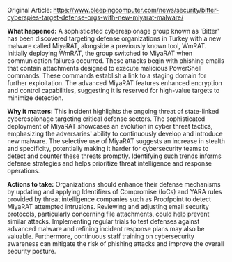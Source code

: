 Original Article: https://www.bleepingcomputer.com/news/security/bitter-cyberspies-target-defense-orgs-with-new-miyarat-malware/

**What happened:** A sophisticated cyberespionage group known as 'Bitter' has been discovered targeting defense organizations in Turkey with a new malware called MiyaRAT, alongside a previously known tool, WmRAT. Initially deploying WmRAT, the group switched to MiyaRAT when communication failures occurred. These attacks begin with phishing emails that contain attachments designed to execute malicious PowerShell commands. These commands establish a link to a staging domain for further exploitation. The advanced MiyaRAT features enhanced encryption and control capabilities, suggesting it is reserved for high-value targets to minimize detection.

**Why it matters:** This incident highlights the ongoing threat of state-linked cyberespionage targeting critical defense sectors. The sophisticated deployment of MiyaRAT showcases an evolution in cyber threat tactics, emphasizing the adversaries' ability to continuously develop and introduce new malware. The selective use of MiyaRAT suggests an increase in stealth and specificity, potentially making it harder for cybersecurity teams to detect and counter these threats promptly. Identifying such trends informs defense strategies and helps prioritize threat intelligence and response operations.

**Actions to take:** Organizations should enhance their defense mechanisms by updating and applying Identifiers of Compromise (IoCs) and YARA rules provided by threat intelligence companies such as Proofpoint to detect MiyaRAT attempted intrusions. Reviewing and adjusting email security protocols, particularly concerning file attachments, could help prevent similar attacks. Implementing regular trials to test defenses against advanced malware and refining incident response plans may also be valuable. Furthermore, continuous staff training on cybersecurity awareness can mitigate the risk of phishing attacks and improve the overall security posture.